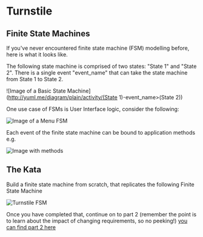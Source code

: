 # Turnstile 

## Finite State Machines

If you've never encountered finite state machine (FSM) modelling before, here is what it looks like.

The following state machine is comprised of two states: "State 1" and "State 2". There is a single event "event_name" that can take the state machine from State 1 to State 2.

![Image of a Basic State Machine](http://yuml.me/diagram/plain/activity/(State 1)-event_name>(State 2))

One use case of FSMs is User Interface logic, consider the following:

![Image of a Menu FSM](https://yuml.me/diagram/plain;dir:LR/activity/(MenuOpen)-open%3E(MenuClosed),%20(MenuOpen)-open%3E(MenuOpen),%20(MenuClosed)-close%3E(MenuOpen),%20(MenuClosed)-close%3E(MenuClosed))

Each event of the finite state machine can be bound to application methods e.g.

![Image with methods](https://yuml.me/diagram/plain/activity/(MenuOpen)-open[show]&gt;(MenuClosed),%20(MenuOpen)-open[nil]&gt;(MenuOpen),%20(MenuClosed)-close[hide]&gt;(MenuOpen),%20(MenuClosed)-close[nil]&gt;(MenuClosed))

## The Kata

Build a finite state machine from scratch, that replicates the following Finite State Machine

![Turnstile FSM](https://yuml.me/diagram/plain;dir:LR/activity/(Locked)-coin[unlock]%3E(Unlocked),%20(Unlocked)-pass[lock]%3E(Locked),%20(Unlocked)-pass[alarm]%3E(Unlocked),%20(Locked)-coin[thanks]%3E(Locked))

Once you have completed that, continue on to part 2 (remember the point is to learn about the impact of changing requirements, so no peeking!) [you can find part 2 here](./part2.md)
